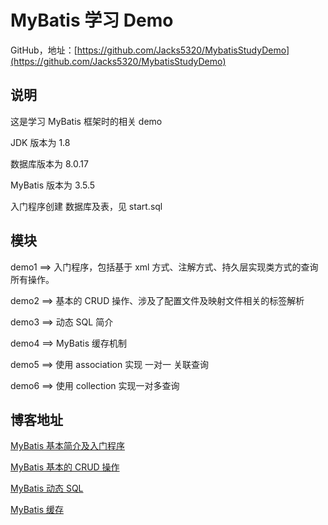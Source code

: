 # MyBatis 学习 Demo

GitHub，地址：[https://github.com/Jacks5320/MybatisStudyDemo](https://github.com/Jacks5320/MybatisStudyDemo)

## 说明

这是学习 MyBatis 框架时的相关 demo

JDK 版本为 1.8

数据库版本为 8.0.17

MyBatis 版本为 3.5.5

入门程序创建 数据库及表，见 start.sql

## 模块

demo1 ==> 入门程序，包括基于 xml 方式、注解方式、持久层实现类方式的查询所有操作。

demo2 ==> 基本的 CRUD 操作、涉及了配置文件及映射文件相关的标签解析

demo3 ==> 动态 SQL 简介

demo4 ==> MyBatis 缓存机制

demo5 ==> 使用 association 实现 一对一 关联查询

demo6 ==> 使用 collection 实现一对多查询

## 博客地址

[MyBatis 基本简介及入门程序](https://blog.csdn.net/qq_44713454/article/details/103020636)

[MyBatis 基本的 CRUD 操作](https://blog.csdn.net/qq_44713454/article/details/108262486)

[MyBatis 动态 SQL](https://blog.csdn.net/qq_44713454/article/details/108353314)

[MyBatis 缓存](https://blog.csdn.net/qq_44713454/article/details/108423013)
